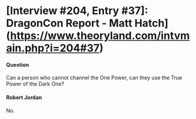 # [Interview #204, Entry #37]: DragonCon Report - Matt Hatch](https://www.theoryland.com/intvmain.php?i=204#37)

#### Question

Can a person who cannot channel the One Power, can they use the True Power of the Dark One?

#### Robert Jordan

No.

